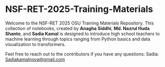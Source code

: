 # NSF-RET-2025-Training-Materials

Welcome to the NSF-RET 2025 OSU Training Materials Repository. This collection of notebooks, created by **Anagha Siddhi**, **Md. Nazrul Huda Shanto**, and **Sadia Kamal** is designed to introduce high school teachers to machine learning through topics ranging from Python basics and data visualization to transformers.

Feel free to reach out to the contributors if you have any questions:
Sadia: Sadiakamalnova@gmail.com
